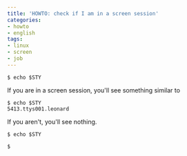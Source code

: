 ```yaml
---
title: 'HOWTO: check if I am in a screen session'
categories:
- howto
- english
tags:
- linux
- screen
- job
---
```


```
$ echo $STY
```

If you are in a screen session, you'll see something similar to

```
$ echo $STY  
5413.ttys001.leonard
```

If you aren't, you'll see nothing.

```
$ echo $STY

$
```
